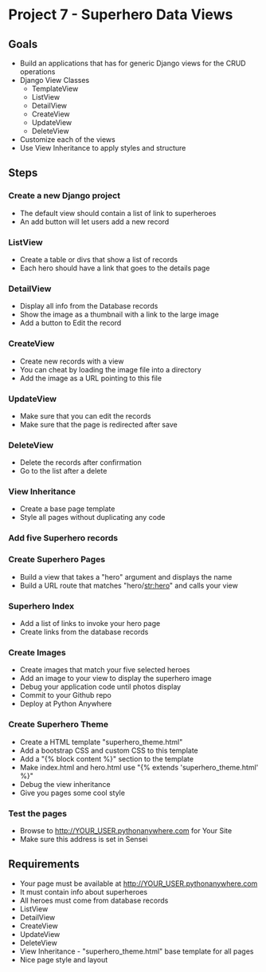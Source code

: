 # Project 7 - Superhero Data Views

## Goals
* Build an applications that has for generic Django views for the CRUD operations
* Django View Classes
    * TemplateView
    * ListView
    * DetailView
    * CreateView
    * UpdateView
    * DeleteView
* Customize each of the views
* Use View Inheritance to apply styles and structure



## Steps

### Create a new Django project
* The default view should contain a list of link to superheroes
* An add button will let users add a new record


### ListView
* Create a table or divs that show a list of records
* Each hero should have a link that goes to the details page


### DetailView
* Display all info from the Database records
* Show the image as a thumbnail with a link to the large image
* Add a button to Edit the record


### CreateView
* Create new records with a view
* You can cheat by loading the image file into a directory
* Add the image as a URL pointing to this file


### UpdateView
* Make sure that you can edit the records
* Make sure that the page is redirected after save


### DeleteView
* Delete the records after confirmation
* Go to the list after a delete


### View Inheritance
* Create a base page template
* Style all pages without duplicating any code


### Add five Superhero records


### Create Superhero Pages
* Build a view that takes a "hero" argument and displays the name
* Build a URL route that matches "hero/<str:hero>" and calls your view


### Superhero Index
* Add a list of links to invoke your hero page
* Create links from the database records


### Create Images 
* Create images that match your five selected heroes
* Add an image to your view to display the superhero image
* Debug your application code until photos display
* Commit to your Github repo
* Deploy at Python Anywhere


### Create Superhero Theme
* Create a HTML template "superhero_theme.html"
* Add a bootstrap CSS and custom CSS to this template
* Add a "{% block content %}" section to the template
* Make index.html and hero.html use "{% extends 'superhero_theme.html' %}"
* Debug the view inheritance
* Give you pages some cool style


### Test the pages
* Browse to http://YOUR_USER.pythonanywhere.com for Your Site
* Make sure this address is set in Sensei



## Requirements
* Your page must be available at http://YOUR_USER.pythonanywhere.com
* It must contain info about superheroes
* All heroes must come from database records
* ListView
* DetailView
* CreateView
* UpdateView
* DeleteView
* View Inheritance - "superhero_theme.html" base template for all pages
* Nice page style and layout
